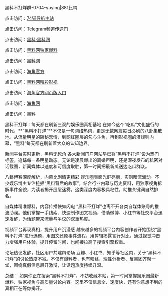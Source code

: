 黑料不打烊群-0704-yuying|881比鸭

点击访问：<a href="https://74mao.com/">74猫导航主站</a>

点击访问：<a href="https://74mao.com/">Telegram频道传送门</a>

点击访问：<a href="https://heiliaolvzlu3.pages.dev">黑料·黑料网</a>

点击访问：<a href="https://heiliaoyvnrda.pages.dev">黑料网独家爆料</a>

点击访问：<a href="https://haef.pages.dev/">黑料网</a>

点击访问：<a href="https://gdas.pages.dev/">海角官方</a>

点击访问：<a href="https://sdfsh.pages.dev/">黑料网精彩影视</a>

点击访问：<a href="https://sdbsd.pages.dev/">海角官方网页版入口</a>

点击访问：<a href="https://ert-6he.pages.dev/">海角网</a>

点击访问：<a href="https://gbs-3wd.pages.dev/">黑料</a>

黑料不打烊：每天都在刷新三观的娱乐圈真相基地
在如今这个“吃瓜”文化盛行的时代，**“黑料不打烊”**不仅是一句网络热词，更是无数网友每日必刷的八卦集散地。从流量明星的隐秘恋情，到网红圈层的勾心斗角，再到影视圈的潜规则内幕，“黑料”每天都在刷新着大众的认知边界。

新闻平台实时更新，黑料无死角
各大新闻门户网站早已将“黑料不打烊”设为热门标签，追踪每一条明星动态。无论是凌晨爆出的离婚声明，还是深夜发布的私密对话截图，新闻媒体以速度和可信度取胜，第一时间把最新瓜送达吃瓜群众。

八卦博客深度解析，内幕比剧情更精彩
娱乐圈表面光鲜亮丽，实则暗流涌动。不少娱乐博主专注挖掘“黑料背后的故事”，结合行业内幕与历史资料，用独家视角拆解事件全貌，为读者揭开层层迷雾。这类深度内容极具粘性，助推关键词自然排名。

自媒体精准爆料，内容传播快如闪电
“黑料不打烊”也离不开各类自媒体账号的推波助澜。他们掌握一手线索、快速制作图文视频，借助微博、小红书等社交平台迅速发酵，为话题带来流量与争议的双重热度。

视频平台再现真相，提升用户沉浸感
越来越多的视频平台内容创作者开始围绕“黑料不打烊”进行选题，用图文还原事件流程，用剪辑揭露言行对比。通过视觉冲击力增强用户体验，提升停留时间，也间接拉高了搜索引擎权重。

论坛热议发酵，社区用户共建舆论场
豆瓣、小红书、知乎等社区内，关于“黑料不打烊”的讨论热度不减。不仅有爆料者，也有粉丝、理性分析者、反黑团齐聚一堂，围绕真假信息展开激辩，让话题热度持续升温。

总结： 如果你正在搜索“黑料不打烊”，不妨收藏本站，第一时间掌握娱乐圈最新爆料、独家视角与高质量讨论内容。这里不仅信息全、速度快，还有你意想不到的真相正在等你揭开。
